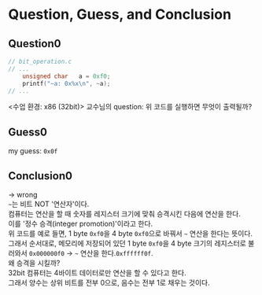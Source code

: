 # Question, Guess, and Conclusion
## Question0
```c
// bit_operation.c
// ...
	unsigned char	a = 0xf0;
	printf("~a: 0x%x\n", ~a);
// ...
```
<수업 환경: x86 (32bit)>
교수님의 question: 위 코드를 실행하면 무엇이 출력될까?<br>
## Guess0
my guess: `0x0f`<br>
## Conclusion0
-> wrong<br>
`~`는 비트 NOT '연산자'이다.<br>
컴퓨터는 연산을 할 때 숫자를 레지스터 크기에 맞춰 승격시킨 다음에 연산을 한다.<br>
이를 '정수 승격(integer promotion)'이라고 한다.<br>
위 코드를 예로 들면, 1 byte `0xf0`을 4 byte `0xf0`으로 바꿔서 `~` 연산을 한다는 뜻이다.<br>
그래서 순서대로, 메모리에 저장되어 있던 1 byte `0xf0`을 4 byte 크기의 레지스터로 불러와서 `0x000000f0` -> `~` 연산을 한다.`0xffffff0f`.<br>
왜 승격을 시킬까?<br>
32bit 컴퓨터는 4바이트 데이터로만 연산을 할 수 있다고 한다.<br>
그래서 양수는 상위 비트를 전부 0으로, 음수는 전부 1로 채우는 것이다.<br>
